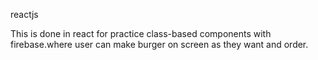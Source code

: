 
reactjs

This is done in react for practice class-based components with firebase.where user can make burger on screen as they want and order.

